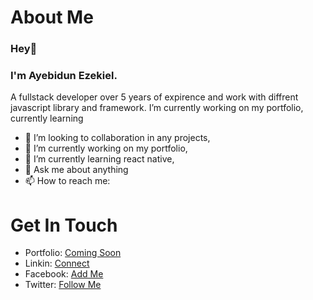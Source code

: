 # About Me

### Hey👋
### I'm Ayebidun Ezekiel.
A fullstack developer over 5 years of expirence and work with diffrent javascript library and framework. I’m currently working on my portfolio, currently learning 

- 👯 I’m looking to collaboration in any projects,
- 🔭 I’m currently working on my portfolio,
- 🌱 I’m currently learning react native,
- 💬 Ask me about anything
- 📫 How to reach me:

# Get In Touch
- Portfolio: [Coming Soon]()
- Linkin: [Connect](https://linkedin.com/in/Ezekiel8807)
- Facebook: [Add Me](https://web.facebook.com/Ezekiel8807)
- Twitter: [Follow Me](https://twitter.com/AyebidunEzekiel)

